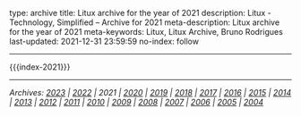 type: archive
title: Litux archive for the year of 2021
description: Litux - Technology, Simplified – Archive for 2021
meta-description: Litux archive for the year of 2021
meta-keywords: Litux, Litux Archive, Bruno Rodrigues
last-updated: 2021-12-31 23:59:59
no-index: follow

---
<div id="home-index">
  {{{index-2021}}}
</div>

---
*Archives: [2023](/) | [2022](/archive/2022) | 2021 | [2020](/archive/2020) | [2019](/archive/2019) | [2018](/archive/2018) | [2017](/archive/2017) | [2016](/archive/2016) | [2015](/archive/2015) | [2014](/archive/2014) | [2013](/archive/2013) | [2012](/archive/2012) | [2011](/archive/2011) | [2010](/archive/2010) | [2009](/archive/2009) | [2008](/archive/2008) | [2007](/archive/2007) | [2006](/archive/2006) | [2005](/archive/2005) | [2004](/archive/2004)*
